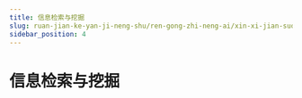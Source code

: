 ```yaml
---
title: 信息检索与挖掘
slug: ruan-jian-ke-yan-ji-neng-shu/ren-gong-zhi-neng-ai/xin-xi-jian-suo-yu-wa-jue/xin-xi-jian-suo-yu-wa-jue
sidebar_position: 4
---
```


# 信息检索与挖掘

